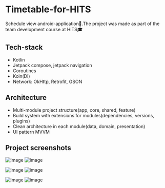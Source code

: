 
# Timetable-for-HITS
Schedule view android-application📱.The project was made as part of the team development course at HITS🎓
## Tech-stack
- Kotlin
- Jetpack compose, jetpack navigation
- Coroutines
- Koin(DI)
- Network: OkHttp, Retrofit, GSON
## Architecture
- Multi-module project structure(app, core, shared, feature)
- Build system with extensions for modules(dependencies, versions, plugins)
- Clean architecture in each module(data, domain, presentation)
- UI pattern MVVM
## Project screenshots
![image](https://user-images.githubusercontent.com/101564073/227120760-247e3bcc-4cca-4bb4-8e33-54e4f2f9a171.png)
![image](https://user-images.githubusercontent.com/101564073/227120937-b36360d6-3767-4663-a73b-6af841c2815d.png)

![image](https://user-images.githubusercontent.com/101564073/227120071-63915749-2a2c-426e-9eac-3c4d5dac6409.png)
![image](https://user-images.githubusercontent.com/101564073/227121242-95b43d3b-5562-45f1-85a3-309605dd10a6.png)

![image](https://user-images.githubusercontent.com/101564073/227121407-3e8bfe61-b9b8-4c87-adf6-518bffcb8e9e.png)
![image](https://user-images.githubusercontent.com/101564073/227121443-95e2e2d8-4463-4a97-b026-46b8b1491d5c.png)





